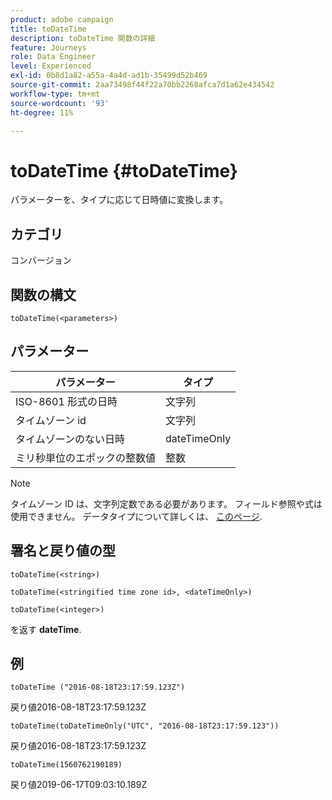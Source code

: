 ```yaml
---
product: adobe campaign
title: toDateTime
description: toDateTime 関数の詳細
feature: Journeys
role: Data Engineer
level: Experienced
exl-id: 0b8d1a82-a55a-4a4d-ad1b-35499d52b469
source-git-commit: 2aa73498f44f22a70bb2268afca7d1a62e434542
workflow-type: tm+mt
source-wordcount: '93'
ht-degree: 11%

---
```


# toDateTime {#toDateTime}

パラメーターを、タイプに応じて日時値に変換します。

## カテゴリ

コンバージョン

## 関数の構文

`toDateTime(<parameters>)`

## パラメーター

| パラメーター | タイプ |
|-----------|------------------|
| ISO-8601 形式の日時 | 文字列 |
| タイムゾーン id | 文字列 |
| タイムゾーンのない日時 | dateTimeOnly |
| ミリ秒単位のエポックの整数値 | 整数 |

>[!NOTE]
>
>タイムゾーン ID は、文字列定数である必要があります。 フィールド参照や式は使用できません。 データタイプについて詳しくは、 [このページ](../expression/data-types.md).

## 署名と戻り値の型

`toDateTime(<string>)`

`toDateTime(<stringified time zone id>, <dateTimeOnly>)`

`toDateTime(<integer>)`

を返す **dateTime**.

<!--`toDateTime(<year>,<month>,<dayOfMonth>,<hour>,<minute>,<second>)`

Returns a date time with default time zone UTC.

`toDateTime(<year>,<month>,<dayOfMonth>)`
`toDateTime(<stringified timeZone>,<year>,<month>,<dayOfMonth>)`
`toDateTime(<timeZone>,<year>,<month>,<dayOfMonth>)`

Return a datetime where hour, minute and second set to 0.

`toDateTime(<stringified timeZone>,<year>,<month>,<dayOfMonth>,<hour>,<minute>,<second>)`
`toDateTime(<string>)`
`toDateTime(<string>,<integer>)`
`toDateTime(<stringified timeZone>,<dateTimeOnly)`

`toDateTime(<timeZone>,<integer>)`

Return a datetime.

-->

## 例

`toDateTime ("2016-08-18T23:17:59.123Z")`

戻り値2016-08-18T23:17:59.123Z

`toDateTime(toDateTimeOnly("UTC", "2016-08-18T23:17:59.123"))`

戻り値2016-08-18T23:17:59.123Z

`toDateTime(1560762190189)`

戻り値2019-06-17T09:03:10.189Z

<!--`toDateTime ("2016-08-18T23:17:59.123", "UTC")`

Returns 2016-08-18T23:17:59.123Z.

`toDateTime("Z",2016,8,18,23,17,59)`

Returns 2016-08-18T23:17:59.000Z.

`toDateTime("Z",2016,8,18)`

Returns 2016-08-18T00:00:00.000Z.-->
